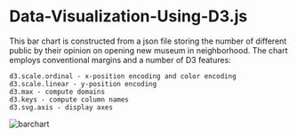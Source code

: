 # Data-Visualization-Using-D3.js

This bar chart is constructed from a json file storing the number of different public by their opinion on opening new museum in neighborhood. The chart employs conventional margins and a number of D3 features:

    d3.scale.ordinal - x-position encoding and color encoding
    d3.scale.linear - y-position encoding
    d3.max - compute domains
    d3.keys - compute column names
    d3.svg.axis - display axes
![barchart](https://user-images.githubusercontent.com/44784856/56768860-557a9c00-6764-11e9-93a3-5293e12b5cc0.JPG)
